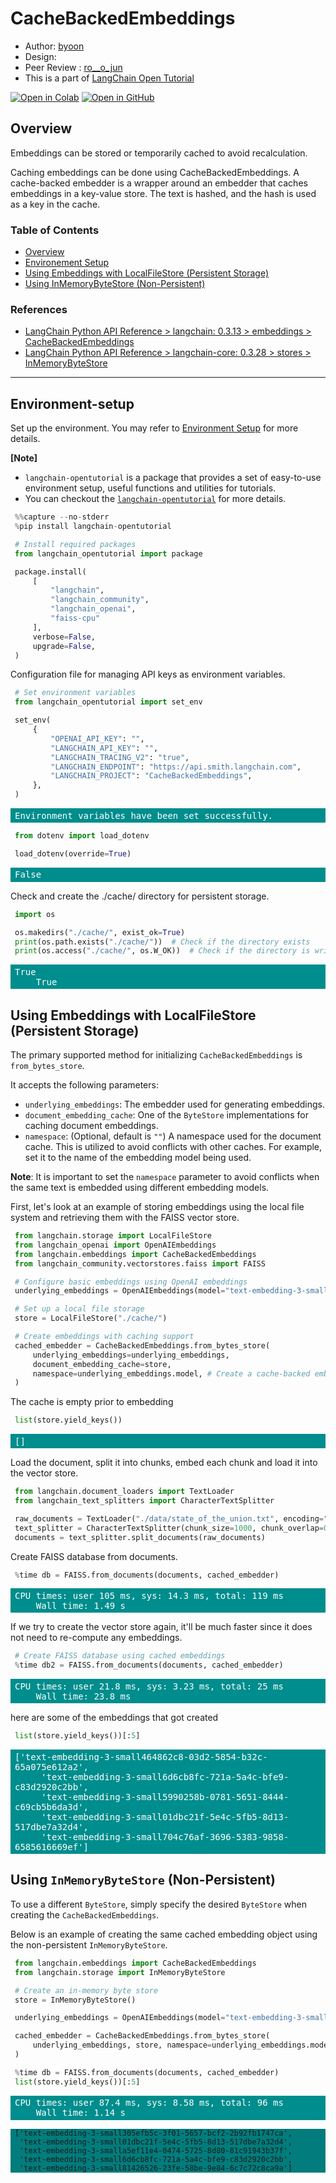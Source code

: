 <style>
.custom {
    background-color: #008d8d;
    color: white;
    padding: 0.25em 0.5em 0.25em 0.5em;
    white-space: pre-wrap;       /* css-3 */
    white-space: -moz-pre-wrap;  /* Mozilla, since 1999 */
    white-space: -pre-wrap;      /* Opera 4-6 */
    white-space: -o-pre-wrap;    /* Opera 7 */
    word-wrap: break-word;
}

pre {
    background-color: #027c7c;
    padding-left: 0.5em;
}

</style>

# CacheBackedEmbeddings

- Author: [byoon](https://github.com/acho98)
- Design: []()
- Peer Review : [ro__o_jun](https://github.com/ro-jun)
- This is a part of [LangChain Open Tutorial](https://github.com/LangChain-OpenTutorial/LangChain-OpenTutorial)

[![Open in Colab](https://colab.research.google.com/assets/colab-badge.svg)](https://colab.research.google.com/github/LangChain-OpenTutorial/LangChain-OpenTutorial/blob/main/08-Embeeding/02-CacheBackedEmbeddings.ipynb) [![Open in GitHub](https://img.shields.io/badge/Open%20in%20GitHub-181717?style=flat-square&logo=github&logoColor=white)](https://github.com/LangChain-OpenTutorial/LangChain-OpenTutorial/blob/main/08-Embeeding/02-CacheBackedEmbeddings.ipynb)

## Overview

Embeddings can be stored or temporarily cached to avoid recalculation.

Caching embeddings can be done using CacheBackedEmbeddings. A cache-backed embedder is a wrapper around an embedder that caches embeddings in a key-value store. The text is hashed, and the hash is used as a key in the cache.

### Table of Contents

- [Overview](#overview)
- [Environement Setup](#environment-setup)
- [Using Embeddings with LocalFileStore (Persistent Storage)](#using-embeddings-with-localfilestore-persistent-storage)
- [Using InMemoryByteStore (Non-Persistent)](#using-inmemorybytestore-non-persistent)


### References

- [LangChain Python API Reference > langchain: 0.3.13 > embeddings > CacheBackedEmbeddings](https://python.langchain.com/api_reference/langchain/embeddings/langchain.embeddings.cache.CacheBackedEmbeddings.html)
- [LangChain Python API Reference > langchain-core: 0.3.28 > stores > InMemoryByteStore](https://python.langchain.com/api_reference/core/stores/langchain_core.stores.InMemoryByteStore.html)
----

## Environment-setup

Set up the environment. You may refer to [Environment Setup](https://wikidocs.net/257836) for more details.

**[Note]**
- `langchain-opentutorial` is a package that provides a set of easy-to-use environment setup, useful functions and utilities for tutorials. 
- You can checkout the [`langchain-opentutorial`](https://github.com/LangChain-OpenTutorial/langchain-opentutorial-pypi) for more details.

```python
%%capture --no-stderr
%pip install langchain-opentutorial
```

```python
# Install required packages
from langchain_opentutorial import package

package.install(
    [
        "langchain",
        "langchain_community",
        "langchain_openai",
        "faiss-cpu"
    ],
    verbose=False,
    upgrade=False,
)
```

Configuration file for managing API keys as environment variables.

```python
# Set environment variables
from langchain_opentutorial import set_env

set_env(
    {
        "OPENAI_API_KEY": "",
        "LANGCHAIN_API_KEY": "",
        "LANGCHAIN_TRACING_V2": "true",
        "LANGCHAIN_ENDPOINT": "https://api.smith.langchain.com",
        "LANGCHAIN_PROJECT": "CacheBackedEmbeddings",
    },
)
```

<pre class="custom">Environment variables have been set successfully.
</pre>

```python
from dotenv import load_dotenv

load_dotenv(override=True)
```




<pre class="custom">False</pre>



Check and create the ./cache/ directory for persistent storage.

```python
import os

os.makedirs("./cache/", exist_ok=True)
print(os.path.exists("./cache/"))  # Check if the directory exists
print(os.access("./cache/", os.W_OK))  # Check if the directory is writable
```

<pre class="custom">True
    True
</pre>

## Using Embeddings with LocalFileStore (Persistent Storage)

The primary supported method for initializing `CacheBackedEmbeddings` is `from_bytes_store`.  

It accepts the following parameters:

- `underlying_embeddings`: The embedder used for generating embeddings.
- `document_embedding_cache`: One of the `ByteStore` implementations for caching document embeddings.
- `namespace`: (Optional, default is `""`) A namespace used for the document cache. This is utilized to avoid conflicts with other caches. For example, set it to the name of the embedding model being used.

**Note**: It is important to set the `namespace` parameter to avoid conflicts when the same text is embedded using different embedding models.

First, let's look at an example of storing embeddings using the local file system and retrieving them with the FAISS vector store.

```python
from langchain.storage import LocalFileStore
from langchain_openai import OpenAIEmbeddings
from langchain.embeddings import CacheBackedEmbeddings
from langchain_community.vectorstores.faiss import FAISS

# Configure basic embeddings using OpenAI embeddings
underlying_embeddings = OpenAIEmbeddings(model="text-embedding-3-small")

# Set up a local file storage
store = LocalFileStore("./cache/")

# Create embeddings with caching support
cached_embedder = CacheBackedEmbeddings.from_bytes_store(
    underlying_embeddings=underlying_embeddings, 
    document_embedding_cache=store, 
    namespace=underlying_embeddings.model, # Create a cache-backed embedder using the base embedding and storage
)
```

The cache is empty prior to embedding

```python
list(store.yield_keys())
```




<pre class="custom">[]</pre>



Load the document, split it into chunks, embed each chunk and load it into the vector store.


```python
from langchain.document_loaders import TextLoader
from langchain_text_splitters import CharacterTextSplitter

raw_documents = TextLoader("./data/state_of_the_union.txt", encoding="utf-8").load()
text_splitter = CharacterTextSplitter(chunk_size=1000, chunk_overlap=0)
documents = text_splitter.split_documents(raw_documents)
```

Create FAISS database from documents.

```python
%time db = FAISS.from_documents(documents, cached_embedder)
```

<pre class="custom">CPU times: user 105 ms, sys: 14.3 ms, total: 119 ms
    Wall time: 1.49 s
</pre>

If we try to create the vector store again, it'll be much faster since it does not need to re-compute any embeddings.


```python
# Create FAISS database using cached embeddings
%time db2 = FAISS.from_documents(documents, cached_embedder)
```

<pre class="custom">CPU times: user 21.8 ms, sys: 3.23 ms, total: 25 ms
    Wall time: 23.8 ms
</pre>

here are some of the embeddings that got created

```python
list(store.yield_keys())[:5]
```




<pre class="custom">['text-embedding-3-small464862c8-03d2-5854-b32c-65a075e612a2',
     'text-embedding-3-small6d6cb8fc-721a-5a4c-bfe9-c83d2920c2bb',
     'text-embedding-3-small5990258b-0781-5651-8444-c69cb5b6da3d',
     'text-embedding-3-small01dbc21f-5e4c-5fb5-8d13-517dbe7a32d4',
     'text-embedding-3-small704c76af-3696-5383-9858-6585616669ef']</pre>



## Using `InMemoryByteStore` (Non-Persistent)

To use a different `ByteStore`, simply specify the desired `ByteStore` when creating the `CacheBackedEmbeddings`.

Below is an example of creating the same cached embedding object using the non-persistent `InMemoryByteStore`.



```python
from langchain.embeddings import CacheBackedEmbeddings
from langchain.storage import InMemoryByteStore

# Create an in-memory byte store
store = InMemoryByteStore()

underlying_embeddings = OpenAIEmbeddings(model="text-embedding-3-small")

cached_embedder = CacheBackedEmbeddings.from_bytes_store(
    underlying_embeddings, store, namespace=underlying_embeddings.model
)
```

```python
%time db = FAISS.from_documents(documents, cached_embedder)  
list(store.yield_keys())[:5]
```

<pre class="custom">CPU times: user 87.4 ms, sys: 8.58 ms, total: 96 ms
    Wall time: 1.14 s
</pre>




    ['text-embedding-3-small305efb5c-3f01-5657-bcf2-2b92fb1747ca',
     'text-embedding-3-small01dbc21f-5e4c-5fb5-8d13-517dbe7a32d4',
     'text-embedding-3-smalla5ef11e4-0474-5725-8d80-81c91943b37f',
     'text-embedding-3-small6d6cb8fc-721a-5a4c-bfe9-c83d2920c2bb',
     'text-embedding-3-small81426526-23fe-58be-9e84-6c7c72c8ca9a']



```python

```
